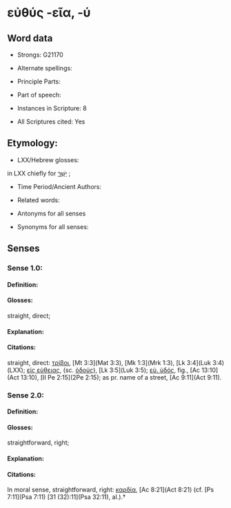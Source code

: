 # εὐθύς -εῖα, -ύ 

<!-- Status: S2=NeedsEdits -->
<!-- Lexica used for edits:   -->

## Word data

* Strongs: G21170

* Alternate spellings:



* Principle Parts: 


* Part of speech: 


* Instances in Scripture: 8

* All Scriptures cited: Yes

## Etymology: 


* LXX/Hebrew glosses: 

in LXX chiefly for [יָשַׁר](//en-uhl/H3474) ; 

* Time Period/Ancient Authors: 


* Related words: 

* Antonyms for all senses

* Synonyms for all senses: 


## Senses 


### Sense  1.0: 

#### Definition: 

#### Glosses: 

straight, direct; 

#### Explanation: 


#### Citations: 

straight, direct: [τρίβοι](), [Mt 3:3](Mat 3:3), [Mk 1:3](Mrk 1:3), [Lk 3:4](Luk 3:4) (LXX); [εἰς εὐθειας](), (sc. [ὁδούς]()), [Lk 3:5](Luk 3:5); [εὐ. ὐδός](), fig., [Ac 13:10](Act 13:10), [II Pe 2:15](2Pe 2:15); as pr. name of a street, [Ac 9:11](Act 9:11). 

### Sense  2.0: 

#### Definition: 

#### Glosses: 

straightforward, right; 

#### Explanation: 


#### Citations: 

In moral sense, straightforward, right: [καρδία](), [Ac 8:21](Act 8:21) (cf. [Ps 7:11](Psa 7:11) [31 (32):11](Psa 32:11), al.).†
